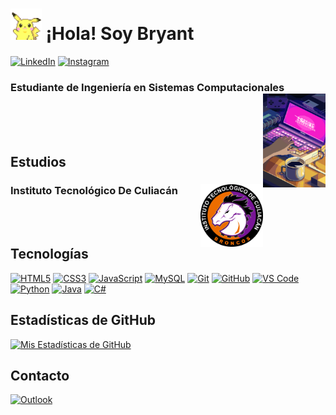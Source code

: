 # <img src="recursos/hello.gif" width="50px"> ¡Hola! Soy Bryant 
[![LinkedIn](https://img.shields.io/badge/LinkedIn-0077B5?style=flat&logo=linkedin&logoColor=white)](https://www.linkedin.com/in/bryant-trujillo-736a23170/)
[![Instagram](https://img.shields.io/badge/Instagram-E4405F?style=flat&logo=instagram&logoColor=white)](https://www.instagram.com/bryant.trujillo/)

### Estudiante de Ingeniería en Sistemas Computacionales <img src="recursos/dev.gif" width="100px" align="right"> 
<br><br><br>
## Estudios

### Instituto Tecnológico De Culiacán <img src="recursos/tec.png" width="100px" align="right">

<br><br>
## Tecnologías


[![HTML5](https://img.shields.io/badge/-HTML5-E34F26?style=flat&logo=html5&logoColor=white)]()
[![CSS3](https://img.shields.io/badge/-CSS3-1572B6?style=flat&logo=css3&logoColor=white)]()
[![JavaScript](https://img.shields.io/badge/-JavaScript-eed718?style=flat&logo=javascript&logoColor=ffffff)]()
[![MySQL](https://img.shields.io/badge/-MySQL-F29111?style=flat&logo=mysql&logoColor=FFFFFF)]()
[![Git](http://img.shields.io/badge/-Git-F1502F?style=flat&logo=git&logoColor=FFFFFF)]()
[![GitHub](http://img.shields.io/badge/-Github-000000?style=flat&logo=github&logoColor=FFFFFF)]()
[![VS Code](http://img.shields.io/badge/-VS%20Code-007ACC?style=flat&logo=visual%20studio%20code&logoColor=white)]()
[![Python](https://img.shields.io/badge/Python-3776AB?style=flat&logo=python&logoColor=white)]()
[![Java](https://img.shields.io/badge/Java-ED8B00?style=flat&logo=openjdk&logoColor=white)]()
[![C#](https://img.shields.io/badge/C%23-239120?style=flat&logo=c-sharp&logoColor=white)]()



## Estadísticas de GitHub

[![Mis Estadísticas de GitHub](https://github-readme-stats.vercel.app/api?username=BryantTrujilloAcosta&show_icons=true&theme=dark)](https://github.com/BryantTrujilloAcosta)

## Contacto
<a href="mailto:bryant_trujillo@hotmail.com">
    <img src="https://img.shields.io/badge/Microsoft_Outlook-0078D4?style=flat&logo=microsoft-outlook&logoColor=white" alt="Outlook">
</a>



